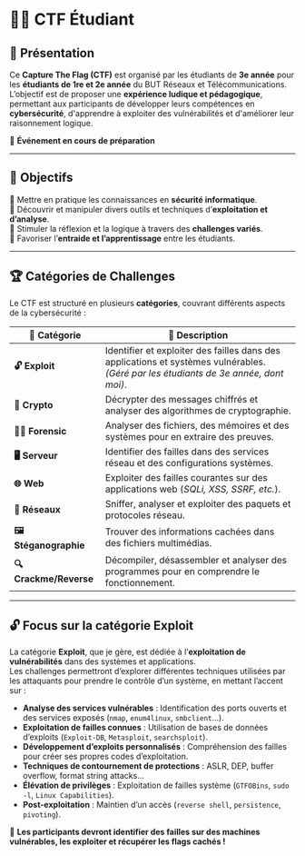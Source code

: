 # 🏴‍☠️ CTF Étudiant  

## 📌 Présentation  
Ce **Capture The Flag (CTF)** est organisé par les étudiants de **3e année** pour les **étudiants de 1re et 2e année** du BUT Réseaux et Télécommunications.  
L’objectif est de proposer une **expérience ludique et pédagogique**, permettant aux participants de développer leurs compétences en **cybersécurité**, d'apprendre à exploiter des vulnérabilités et d'améliorer leur raisonnement logique.  

📅 **Événement en cours de préparation**  

---

## 🎯 Objectifs  
🔹 Mettre en pratique les connaissances en **sécurité informatique**.  
🔹 Découvrir et manipuler divers outils et techniques d’**exploitation et d’analyse**.  
🔹 Stimuler la réflexion et la logique à travers des **challenges variés**.  
🔹 Favoriser l’**entraide et l’apprentissage** entre les étudiants.  

---

## 🏆 Catégories de Challenges  
Le CTF est structuré en plusieurs **catégories**, couvrant différents aspects de la cybersécurité :  

| 🔢 **Catégorie**        | 🎯 **Description** |
|----------------------|-------------------|
| **🔓 Exploit**       | Identifier et exploiter des failles dans des applications et systèmes vulnérables. *(Géré par les étudiants de 3e année, dont moi)*. |
| **🔐 Crypto**        | Décrypter des messages chiffrés et analyser des algorithmes de cryptographie. |
| **🕵️‍♂️ Forensic**    | Analyser des fichiers, des mémoires et des systèmes pour en extraire des preuves. |
| **🖥️ Serveur**       | Identifier des failles dans des services réseau et des configurations systèmes. |
| **🌐 Web**           | Exploiter des failles courantes sur des applications web (*SQLi, XSS, SSRF, etc.*). |
| **📡 Réseaux**       | Sniffer, analyser et exploiter des paquets et protocoles réseau. |
| **🖼️ Stéganographie** | Trouver des informations cachées dans des fichiers multimédias. |
| **🔍 Crackme/Reverse** | Décompiler, désassembler et analyser des programmes pour en comprendre le fonctionnement. |

---

## 🔓 Focus sur la catégorie **Exploit**  
La catégorie **Exploit**, que je gère, est dédiée à l’**exploitation de vulnérabilités** dans des systèmes et applications.  
Les challenges permettront d’explorer différentes techniques utilisées par les attaquants pour prendre le contrôle d’un système, en mettant l’accent sur :  

- **Analyse des services vulnérables** : Identification des ports ouverts et des services exposés (`nmap`, `enum4linux`, `smbclient`...).  
- **Exploitation de failles connues** : Utilisation de bases de données d’exploits (`Exploit-DB`, `Metasploit`, `searchsploit`).  
- **Développement d’exploits personnalisés** : Compréhension des failles pour créer ses propres codes d’exploitation.  
- **Techniques de contournement de protections** : ASLR, DEP, buffer overflow, format string attacks...  
- **Élévation de privilèges** : Exploitation de failles système (`GTFOBins`, `sudo -l`, `Linux Capabilities`).  
- **Post-exploitation** : Maintien d’un accès (`reverse shell`, `persistence`, `pivoting`).  

🎯 **Les participants devront identifier des failles sur des machines vulnérables, les exploiter et récupérer les flags cachés !**  
